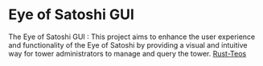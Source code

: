 # Eye of Satoshi GUI

The Eye of Satoshi GUI : This project aims to enhance the user experience and functionality of the Eye of Satoshi by providing a visual and intuitive way for tower administrators to manage and query the tower.
[Rust-Teos](https://github.com/talaia-labs/rust-teos)